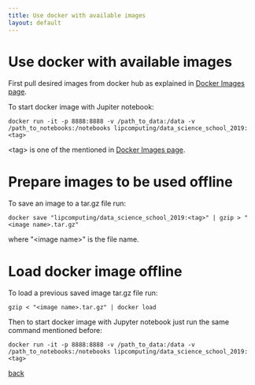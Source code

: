```yaml
---
title: Use docker with available images
layout: default
---
```


# Use docker with available images

First pull desired images from docker hub as explained in [Docker Images page](./docker_images.html).

To start docker image with Jupiter notebook:

```
docker run -it -p 8888:8888 -v /path_to_data:/data -v /path_to_notebooks:/notebooks lipcomputing/data_science_school_2019:<tag>
```

\<tag\> is one of the mentioned in [Docker Images page](./docker_images.html).

# Prepare images to be used offline

To save an image to a tar.gz file run:
```
docker save "lipcomputing/data_science_school_2019:<tag>" | gzip > "<image name>.tar.gz"
```
where "\<image name\>" is the file name.

# Load docker image offline

To load a previous saved image tar.gz file run:
```
gzip < "<image name>.tar.gz" | docker load
```

Then to start docker image with Jupyter notebook just run the same command mentioned before:
```
docker run -it -p 8888:8888 -v /path_to_data:/data -v /path_to_notebooks:/notebooks lipcomputing/data_science_school_2019:<tag>
```

[back](./)
